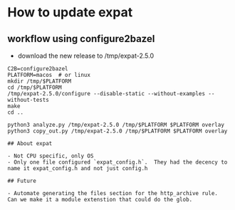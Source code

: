 # How to update expat

## workflow using configure2bazel

- download the new release to /tmp/expat-2.5.0

```
C2B=configure2bazel
PLATFORM=macos  # or linux
mkdir /tmp/$PLATFORM
cd /tmp/$PLATFORM
/tmp/expat-2.5.0/configure --disable-static --without-examples --without-tests
make
cd ..

python3 analyze.py /tmp/expat-2.5.0 /tmp/$PLATFORM $PLATFORM overlay
python3 copy_out.py /tmp/expat-2.5.0 /tmp/$PLATFORM $PLATFORM overlay

## About expat

- Not CPU specific, only OS
- Only one file configured `expat_config.h`.  They had the decency to name it expat_config.h and not just config.h

## Future

- Automate generating the files section for the http_archive rule.  Can we make it a module extenstion that could do the glob.
